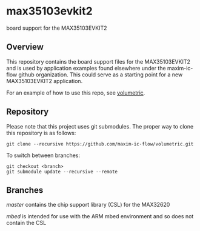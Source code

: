 # max35103evkit2
board support for the MAX35103EVKIT2

## Overview

This repository contains the board support files for the MAX35103EVKIT2 and is used by application examples found elsewhere under the maxim-ic-flow github organization.  This could serve as a starting point for a new MAX35103EVKIT2 application.

For an example of how to use this repo, see [volumetric](https://github.com/maxim-ic-flow/volumetric).

## Repository

Please note that this project uses git submodules.  The proper way to clone this repository is as follows:

```
git clone --recursive https://github.com/maxim-ic-flow/volumetric.git
```
To switch between branches:

```
git checkout <branch>
git submodule update --recursive --remote
```

## Branches

<i>master</i> contains the chip support library (CSL) for the MAX32620
<p><i>mbed</i> is intended for use with the ARM mbed environment and so does not contain the CSL
